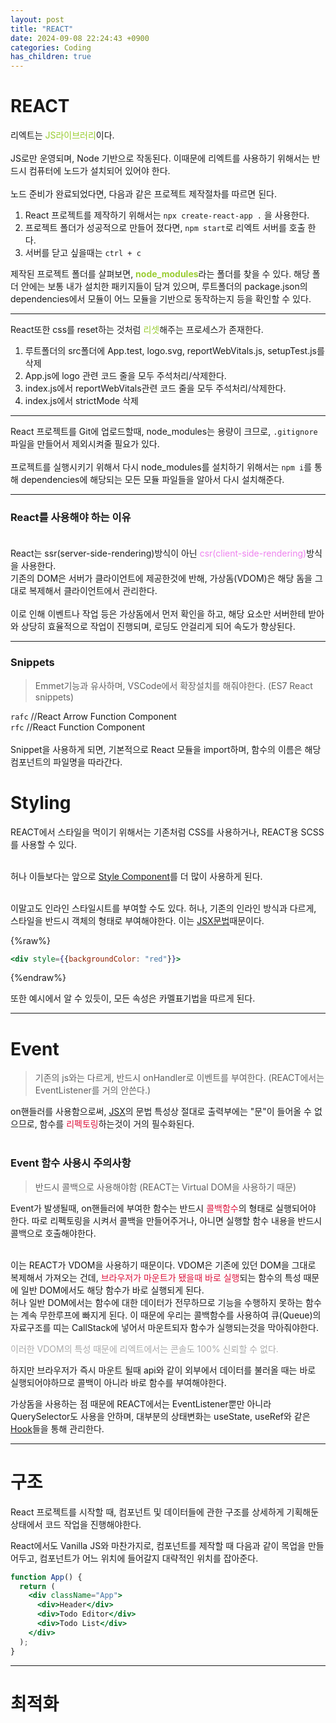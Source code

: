 ```yaml
---
layout: post
title: "REACT"
date: 2024-09-08 22:24:43 +0900
categories: Coding
has_children: true
---
```


# REACT

리엑트는 <span style = "color: yellowgreen;">JS라이브러리</span>이다.<bR><Br>
JS로만 운영되며, Node 기반으로 작동된다. 이때문에 리엑트를 사용하기 위해서는 반드시 컴퓨터에 노드가 설치되어 있어야 한다. <br><br>
노드 준비가 완료되었다면, 다음과 같은 프로젝트 제작절차를 따르면 된다.

1. React 프로젝트를 제작하기 위해서는 `npx create-react-app .` 을 사용한다.
2. 프로젝트 폴더가 성공적으로 만들어 졌다면, `npm start`로 리엑트 서버를 호출 한다.
3. 서버를 닫고 싶을때는 `ctrl + c`<br>

제작된 프로젝트 폴더를 살펴보면, <span style = "color : yellowgreen">**node_modules**</span>라는 폴더를 찾을 수 있다. 해당 폴더 안에는 보통 내가 설치한 패키지들이 담겨 있으며, 루트폴더의 package.json의 dependencies에서 모듈이 어느 모듈을 기반으로 동작하는지 등을 확인할 수 있다. <br>

---

React또한 css를 reset하는 것처럼 <span style = "color: yellowgreen">리셋</span>해주는 프로세스가 존재한다.

1. 루트폴더의 src폴더에 App.test, logo.svg, reportWebVitals.js, setupTest.js를 삭제
2. App.js에 logo 관련 코드 줄을 모두 주석처리/삭제한다.
3. index.js에서 reportWebVitals관련 코드 줄을 모두 주석처리/삭제한다.
4. index.js에서 strictMode 삭제

---

React 프로젝트를 Git에 업로드할때, node_modules는 용량이 크므로, `.gitignore` 파일을 만들어서 제외시켜줄 필요가 있다. <br><br>
프로젝트를 실행시키기 위해서 다시 node_modules를 설치하기 위해서는 `npm i`를 통해 dependencies에 해당되는 모든 모듈 파일들을 알아서 다시 설치해준다.

---

### React를 사용해야 하는 이유 <br><br>

React는 ssr(server-side-rendering)방식이 아닌 <span style = "color: violet">csr(client-side-rendering)</span>방식을 사용한다. <br>
기존의 DOM은 서버가 클라이언트에 제공한것에 반해, 가상돔(VDOM)은 해당 돔을 그대로 복제해서 클라이언트에서 관리한다. <bR><BR>
이로 인해 이벤트나 작업 등은 가상돔에서 먼저 확인을 하고, 해당 요소만 서버한테 받아와 상당히 효율적으로 작업이 진행되며, 로딩도 안걸리게 되어 속도가 향상된다.

---

### Snippets

> Emmet기능과 유사하며, VSCode에서 확장설치를 해줘야한다. (ES7 React snippets)

`rafc` //React Arrow Function Component<br>
`rfc` //React Function Component<br><br>
Snippet을 사용하게 되면, 기본적으로 React 모듈을 import하며, 함수의 이름은 해당 컴포넌트의 파일명을 따라간다.

# Styling

REACT에서 스타일을 먹이기 위해서는 기존처럼 CSS를 사용하거나, REACT용 SCSS를 사용할 수 있다. <br><br>

허나 이들보다는 앞으로 [Style Component](/docs/2024-09-09-React_Components.html#style-components)를 더 많이 사용하게 된다. <br><br>

이말고도 인라인 스타일시트를 부여할 수도 있다. 허나, 기존의 인라인 방식과 다르게, 스타일을 반드시 객체의 형태로 부여해야한다. 이는 [JSX문법](/docs/2024-09-18-React_JSX.html)때문이다.

{%raw%}

```jsx
<div style={{backgroundColor: "red"}}>
```

{%endraw%}

또한 예시에서 알 수 있듯이, 모든 속성은 카멜표기법을 따르게 된다.

---

# Event

> 기존의 js와는 다르게, 반드시 onHandler로 이벤트를 부여한다. (REACT에서는 EventListener를 거의 안쓴다.)

on핸들러를 사용함으로써, [JSX](/docs/2024-09-18-React_JSX.html#JSX-Event)의 문법 특성상 절대로 출력부에는 "문"이 들어올 수 없으므로, 함수를 <span style = "color: crimson">리펙토링</span>하는것이 거의 필수화된다. <br><br>

### Event 함수 사용시 주의사항

<div id="REACT-Event"></div>

> 반드시 콜백으로 사용해야함 (REACT는 Virtual DOM을 사용하기 때문)

Event가 발생될때, on핸들러에 부여한 함수는 반드시 <span style = "color: crimson">콜백함수</span>의 형태로 실행되어야 한다. 따로 리펙토링을 시켜서 콜백을 만들어주거나, 아니면 실행할 함수 내용을 반드시 콜백으로 호출해야한다.<br><br>

이는 REACT가 VDOM을 사용하기 때문이다. VDOM은 기존에 있던 DOM을 그대로 복제해서 가져오는 건데, <span style = "color : crimson">브라우저가 마운트가 됐을때 바로 실행</span>되는 함수의 특성 때문에 일반 DOM에서도 해당 함수가 바로 실행되게 된다. <br>
허나 일반 DOM에서는 함수에 대한 데이터가 전무하므로 기능을 수행하지 못하는 함수는 계속 무한루프에 빠지게 된다. 이 때문에 우리는 콜백함수를 사용하여 큐(Queue)의 자료구조를 띠는 CallStack에 넣어서 마운트되자 함수가 실행되는것을 막아줘야한다. <br>

<p style = "color: #aaa">이러한 VDOM의 특성 때문에 리엑트에서는 콘솔도 100% 신뢰할 수 없다. </p>

하지만 브라우저가 즉시 마운트 될때 api와 같이 외부에서 데이터를 불러올 때는 바로 실행되어야하므로 콜백이 아니라 바로 함수를 부여해야한다.

가상돔을 사용하는 점 때문에 REACT에서는 EventListener뿐만 아니라 QuerySelector도 사용을 안하며, 대부분의 상태변화는 useState, useRef와 같은 [Hook](/docs/2024-09-19-React_Hooks.html)들을 통해 관리한다.

---

# 구조

React 프로젝트를 시작할 때, 컴포넌트 및 데이터들에 관한 구조를 상세하게 기획해둔 상태에서 코드 작업을 진행해야한다.

React에서도 Vanilla JS와 마찬가지로, 컴포넌트를 제작할 때 다음과 같이 목업을 만들어두고, 컴포넌트가 어느 위치에 들어갈지 대략적인 위치를 잡아준다.

```jsx
function App() {
  return (
    <div className="App">
      <div>Header</div>
      <div>Todo Editor</div>
      <div>Todo List</div>
    </div>
  );
}
```

---

# 최적화
